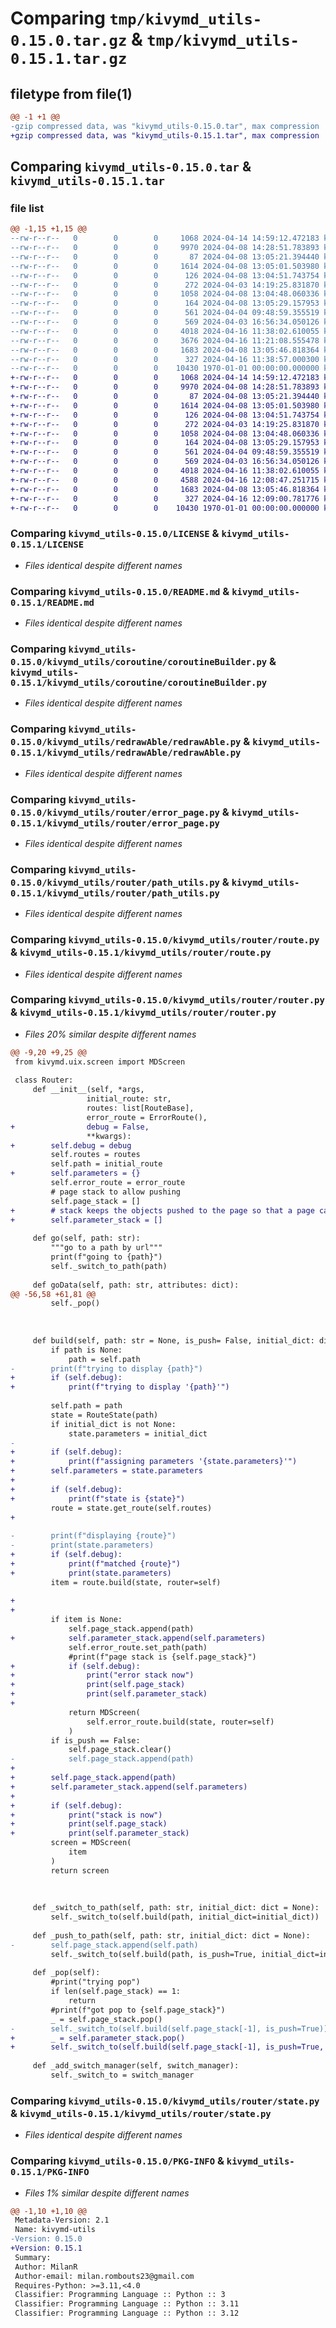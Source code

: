 # Comparing `tmp/kivymd_utils-0.15.0.tar.gz` & `tmp/kivymd_utils-0.15.1.tar.gz`

## filetype from file(1)

```diff
@@ -1 +1 @@
-gzip compressed data, was "kivymd_utils-0.15.0.tar", max compression
+gzip compressed data, was "kivymd_utils-0.15.1.tar", max compression
```

## Comparing `kivymd_utils-0.15.0.tar` & `kivymd_utils-0.15.1.tar`

### file list

```diff
@@ -1,15 +1,15 @@
--rw-r--r--   0        0        0     1068 2024-04-14 14:59:12.472183 kivymd_utils-0.15.0/LICENSE
--rw-r--r--   0        0        0     9970 2024-04-08 14:28:51.783893 kivymd_utils-0.15.0/README.md
--rw-r--r--   0        0        0       87 2024-04-08 13:05:21.394440 kivymd_utils-0.15.0/kivymd_utils/coroutine/__init__.py
--rw-r--r--   0        0        0     1614 2024-04-08 13:05:01.503980 kivymd_utils-0.15.0/kivymd_utils/coroutine/coroutineBuilder.py
--rw-r--r--   0        0        0      126 2024-04-08 13:04:51.743754 kivymd_utils-0.15.0/kivymd_utils/redrawAble/__init__.py
--rw-r--r--   0        0        0      272 2024-04-03 14:19:25.831870 kivymd_utils-0.15.0/kivymd_utils/redrawAble/notifyListeners.py
--rw-r--r--   0        0        0     1058 2024-04-08 13:04:48.060336 kivymd_utils-0.15.0/kivymd_utils/redrawAble/redrawAble.py
--rw-r--r--   0        0        0      164 2024-04-08 13:05:29.157953 kivymd_utils-0.15.0/kivymd_utils/router/__init__.py
--rw-r--r--   0        0        0      561 2024-04-04 09:48:59.355519 kivymd_utils-0.15.0/kivymd_utils/router/error_page.py
--rw-r--r--   0        0        0      569 2024-04-03 16:56:34.050126 kivymd_utils-0.15.0/kivymd_utils/router/path_utils.py
--rw-r--r--   0        0        0     4018 2024-04-16 11:38:02.610055 kivymd_utils-0.15.0/kivymd_utils/router/route.py
--rw-r--r--   0        0        0     3676 2024-04-16 11:21:08.555478 kivymd_utils-0.15.0/kivymd_utils/router/router.py
--rw-r--r--   0        0        0     1683 2024-04-08 13:05:46.818364 kivymd_utils-0.15.0/kivymd_utils/router/state.py
--rw-r--r--   0        0        0      327 2024-04-16 11:38:57.000300 kivymd_utils-0.15.0/pyproject.toml
--rw-r--r--   0        0        0    10430 1970-01-01 00:00:00.000000 kivymd_utils-0.15.0/PKG-INFO
+-rw-r--r--   0        0        0     1068 2024-04-14 14:59:12.472183 kivymd_utils-0.15.1/LICENSE
+-rw-r--r--   0        0        0     9970 2024-04-08 14:28:51.783893 kivymd_utils-0.15.1/README.md
+-rw-r--r--   0        0        0       87 2024-04-08 13:05:21.394440 kivymd_utils-0.15.1/kivymd_utils/coroutine/__init__.py
+-rw-r--r--   0        0        0     1614 2024-04-08 13:05:01.503980 kivymd_utils-0.15.1/kivymd_utils/coroutine/coroutineBuilder.py
+-rw-r--r--   0        0        0      126 2024-04-08 13:04:51.743754 kivymd_utils-0.15.1/kivymd_utils/redrawAble/__init__.py
+-rw-r--r--   0        0        0      272 2024-04-03 14:19:25.831870 kivymd_utils-0.15.1/kivymd_utils/redrawAble/notifyListeners.py
+-rw-r--r--   0        0        0     1058 2024-04-08 13:04:48.060336 kivymd_utils-0.15.1/kivymd_utils/redrawAble/redrawAble.py
+-rw-r--r--   0        0        0      164 2024-04-08 13:05:29.157953 kivymd_utils-0.15.1/kivymd_utils/router/__init__.py
+-rw-r--r--   0        0        0      561 2024-04-04 09:48:59.355519 kivymd_utils-0.15.1/kivymd_utils/router/error_page.py
+-rw-r--r--   0        0        0      569 2024-04-03 16:56:34.050126 kivymd_utils-0.15.1/kivymd_utils/router/path_utils.py
+-rw-r--r--   0        0        0     4018 2024-04-16 11:38:02.610055 kivymd_utils-0.15.1/kivymd_utils/router/route.py
+-rw-r--r--   0        0        0     4588 2024-04-16 12:08:47.251715 kivymd_utils-0.15.1/kivymd_utils/router/router.py
+-rw-r--r--   0        0        0     1683 2024-04-08 13:05:46.818364 kivymd_utils-0.15.1/kivymd_utils/router/state.py
+-rw-r--r--   0        0        0      327 2024-04-16 12:09:00.781776 kivymd_utils-0.15.1/pyproject.toml
+-rw-r--r--   0        0        0    10430 1970-01-01 00:00:00.000000 kivymd_utils-0.15.1/PKG-INFO
```

### Comparing `kivymd_utils-0.15.0/LICENSE` & `kivymd_utils-0.15.1/LICENSE`

 * *Files identical despite different names*

### Comparing `kivymd_utils-0.15.0/README.md` & `kivymd_utils-0.15.1/README.md`

 * *Files identical despite different names*

### Comparing `kivymd_utils-0.15.0/kivymd_utils/coroutine/coroutineBuilder.py` & `kivymd_utils-0.15.1/kivymd_utils/coroutine/coroutineBuilder.py`

 * *Files identical despite different names*

### Comparing `kivymd_utils-0.15.0/kivymd_utils/redrawAble/redrawAble.py` & `kivymd_utils-0.15.1/kivymd_utils/redrawAble/redrawAble.py`

 * *Files identical despite different names*

### Comparing `kivymd_utils-0.15.0/kivymd_utils/router/error_page.py` & `kivymd_utils-0.15.1/kivymd_utils/router/error_page.py`

 * *Files identical despite different names*

### Comparing `kivymd_utils-0.15.0/kivymd_utils/router/path_utils.py` & `kivymd_utils-0.15.1/kivymd_utils/router/path_utils.py`

 * *Files identical despite different names*

### Comparing `kivymd_utils-0.15.0/kivymd_utils/router/route.py` & `kivymd_utils-0.15.1/kivymd_utils/router/route.py`

 * *Files identical despite different names*

### Comparing `kivymd_utils-0.15.0/kivymd_utils/router/router.py` & `kivymd_utils-0.15.1/kivymd_utils/router/router.py`

 * *Files 20% similar despite different names*

```diff
@@ -9,20 +9,25 @@
 from kivymd.uix.screen import MDScreen
 
 class Router:
     def __init__(self, *args, 
                 initial_route: str, 
                 routes: list[RouteBase], 
                 error_route = ErrorRoute(),
+                debug = False,
                 **kwargs):
+        self.debug = debug
         self.routes = routes 
         self.path = initial_route
+        self.parameters = {}
         self.error_route = error_route
         # page stack to allow pushing
         self.page_stack = []
+        # stack keeps the objects pushed to the page so that a page can be rebuild
+        self.parameter_stack = []
 
     def go(self, path: str):
         """go to a path by url"""
         print(f"going to {path}")
         self._switch_to_path(path)
 
     def goData(self, path: str, attributes: dict):
@@ -56,58 +61,81 @@
         self._pop()
     
         
 
     def build(self, path: str = None, is_push= False, initial_dict: dict = None):
         if path is None:
             path = self.path
-        print(f"trying to display {path}")
+        if (self.debug):
+            print(f"trying to display '{path}'")
             
         self.path = path
         state = RouteState(path)
         if initial_dict is not None:
             state.parameters = initial_dict
-        
+        if (self.debug):
+            print(f"assigning parameters '{state.parameters}'")
+        self.parameters = state.parameters
+
+        if (self.debug):
+            print(f"state is {state}")
         route = state.get_route(self.routes)
+
         
-        print(f"displaying {route}")
-        print(state.parameters)
+        if (self.debug):
+            print(f"matched {route}")
+            print(state.parameters)
         item = route.build(state, router=self)
 
+            
+
         if item is None:
             self.page_stack.append(path)
+            self.parameter_stack.append(self.parameters)
             self.error_route.set_path(path)
             #print(f"page stack is {self.page_stack}")
+            if (self.debug):
+                print("error stack now")
+                print(self.page_stack)
+                print(self.parameter_stack)
+
             return MDScreen(
                 self.error_route.build(state, router=self)
             )
         if is_push == False:
             self.page_stack.clear()
-            self.page_stack.append(path)
+
+        self.page_stack.append(path)
+        self.parameter_stack.append(self.parameters)
+            
+        if (self.debug):
+            print("stack is now")
+            print(self.page_stack)
+            print(self.parameter_stack)
         screen = MDScreen(
             item
         )
         return screen
     
 
 
     def _switch_to_path(self, path: str, initial_dict: dict = None):
         self._switch_to(self.build(path, initial_dict=initial_dict))
 
     def _push_to_path(self, path: str, initial_dict: dict = None):
-        self.page_stack.append(self.path)
         self._switch_to(self.build(path, is_push=True, initial_dict=initial_dict))
 
     def _pop(self):
         #print("trying pop")
         if len(self.page_stack) == 1:
             return
         #print(f"got pop to {self.page_stack}")
         _ = self.page_stack.pop()
-        self._switch_to(self.build(self.page_stack[-1], is_push=True))
+        _ = self.parameter_stack.pop()
+        self._switch_to(self.build(self.page_stack[-1], is_push=True, initial_dict=self.parameter_stack[-1]))
 
     def _add_switch_manager(self, switch_manager):
         self._switch_to = switch_manager
```

### Comparing `kivymd_utils-0.15.0/kivymd_utils/router/state.py` & `kivymd_utils-0.15.1/kivymd_utils/router/state.py`

 * *Files identical despite different names*

### Comparing `kivymd_utils-0.15.0/PKG-INFO` & `kivymd_utils-0.15.1/PKG-INFO`

 * *Files 1% similar despite different names*

```diff
@@ -1,10 +1,10 @@
 Metadata-Version: 2.1
 Name: kivymd-utils
-Version: 0.15.0
+Version: 0.15.1
 Summary: 
 Author: MilanR
 Author-email: milan.rombouts23@gmail.com
 Requires-Python: >=3.11,<4.0
 Classifier: Programming Language :: Python :: 3
 Classifier: Programming Language :: Python :: 3.11
 Classifier: Programming Language :: Python :: 3.12
```

